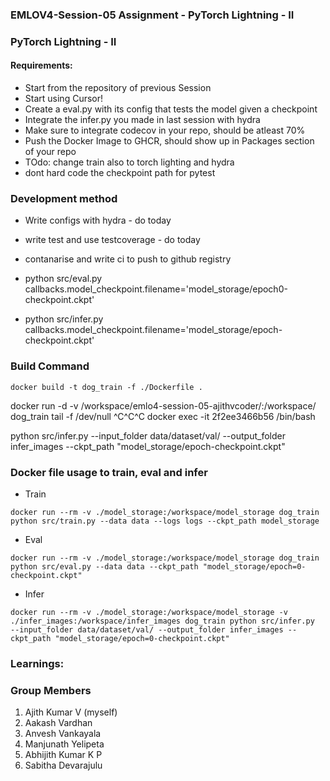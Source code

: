 ### EMLOV4-Session-05 Assignment - PyTorch Lightning - II

### PyTorch Lightning - II

#### Requirements:

- Start from the repository of previous Session
- Start using Cursor!
- Create a eval.py  with its config that tests the model given a checkpoint
- Integrate the infer.py  you made in last session with hydra
- Make sure to integrate codecov in your repo, should be atleast 70%
- Push the Docker Image to GHCR, should show up in Packages section of your repo
- TOdo: change train also to torch lighting and hydra
 - dont hard code the checkpoint path for pytest

### Development method

- Write configs with hydra - do today
- write test and use testcoverage - do today
- contanarise and write ci to push to github registry

- python src/eval.py callbacks.model_checkpoint.filename='model_storage/epoch0-checkpoint.ckpt'
- python src/infer.py callbacks.model_checkpoint.filename='model_storage/epoch-checkpoint.ckpt'
### Build Command

```
docker build -t dog_train -f ./Dockerfile .
```
docker run -d -v /workspace/emlo4-session-05-ajithvcoder/:/workspace/ dog_train   tail -f /dev/null
^C^C^C
docker exec -it 2f2ee3466b56 /bin/bash


python src/infer.py  --input_folder data/dataset/val/ --output_folder infer_images --ckpt_path "model_storage/epoch-checkpoint.ckpt"

### Docker file usage to train, eval and infer
- Train

```
docker run --rm -v ./model_storage:/workspace/model_storage dog_train python src/train.py --data data --logs logs --ckpt_path model_storage 
```

- Eval

```
docker run --rm -v ./model_storage:/workspace/model_storage dog_train python src/eval.py --data data --ckpt_path "model_storage/epoch=0-checkpoint.ckpt"
```

- Infer

```
docker run --rm -v ./model_storage:/workspace/model_storage -v ./infer_images:/workspace/infer_images dog_train python src/infer.py  --input_folder data/dataset/val/ --output_folder infer_images --ckpt_path "model_storage/epoch=0-checkpoint.ckpt"
```

### Learnings:

### Group Members
1. Ajith Kumar V (myself)
2. Aakash Vardhan
3. Anvesh Vankayala
4. Manjunath Yelipeta
5. Abhijith Kumar K P
6. Sabitha Devarajulu
